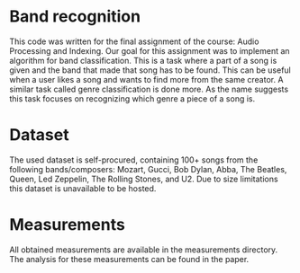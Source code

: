 # Band recognition
This code was written for the final assignment of the course: Audio Processing and Indexing. Our goal for this assignment was to implement an algorithm for band classification. This is a task where a part of a song is given and the band that made that song has to be found. This can be useful when a user likes a song and wants to find more from the same creator. A similar task called genre classification is done more. As the name suggests this task focuses on recognizing which genre a piece of a song is.

# Dataset
The used dataset is self-procured, containing 100+ songs from the following bands/composers: Mozart, Gucci, Bob Dylan, Abba, The Beatles, Queen, Led Zeppelin, The Rolling Stones, and U2. Due to size limitations this dataset is unavailable to be hosted.

# Measurements
All obtained measurements are available in the measurements directory. The analysis for these measurements can be found in the paper.
